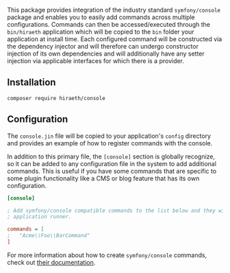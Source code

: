 This package provides integration of the industry standard `symfony/console` package and enables you to easily add commands across multiple configurations.  Commands can then be accessed/executed through the `bin/hiraeth` application which will be copied to the `bin` folder your application at install time.  Each configured command will be constructed via the dependency injector and will therefore can undergo constructor injection of its own dependencies and will additionally have any setter injection via applicable interfaces for which there is a provider.

## Installation

```
composer require hiraeth/console
```

## Configuration

The `console.jin` file will be copied to your application's `config` directory and provides an example of how to register commands with the console.

In addition to this primary file, the `[console]` section is globally recognize, so it can be added to any configuration file in the system to add additional commands.  This is useful if you have some commands that are specific to some plugin functionality like a CMS or blog feature that has its own configuration.

```ini
[console]

; Add symfony/console compatible commands to the list below and they will be executable via the `bin/hiraeth`
; application runner.

commands = [
;	"Acme\\Foo\\BarCommand"
]
```

For more information about how to create `symfony/console` commands, check out [their documentation](http://symfony.com/doc/current/console.html).
